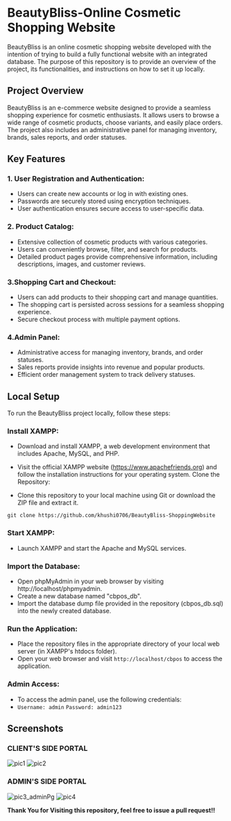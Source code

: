 # BeautyBliss-Online Cosmetic Shopping Website
BeautyBliss is an online cosmetic shopping website developed with the intention of trying to build a fully functional website with an integrated database. The purpose of this repository is to provide an overview of the project, its functionalities, and instructions on how to set it up locally.

## Project Overview
BeautyBliss is an e-commerce website designed to provide a seamless shopping experience for cosmetic enthusiasts. It allows users to browse a wide range of cosmetic products, choose variants, and easily place orders. The project also includes an administrative panel for managing inventory, brands, sales reports, and order statuses.

## Key Features
### 1. User Registration and Authentication:

+ Users can create new accounts or log in with existing ones.
+ Passwords are securely stored using encryption techniques.
+ User authentication ensures secure access to user-specific data.
  
### 2. Product Catalog:

+ Extensive collection of cosmetic products with various categories.
+ Users can conveniently browse, filter, and search for products.
+ Detailed product pages provide comprehensive information, including descriptions, images, and customer reviews.
  
### 3.Shopping Cart and Checkout:

+ Users can add products to their shopping cart and manage quantities.
+ The shopping cart is persisted across sessions for a seamless shopping experience.
+ Secure checkout process with multiple payment options.
  
### 4.Admin Panel:

+ Administrative access for managing inventory, brands, and order statuses.
+ Sales reports provide insights into revenue and popular products.
+ Efficient order management system to track delivery statuses.

## Local Setup
To run the BeautyBliss project locally, follow these steps:

### Install XAMPP:

+ Download and install XAMPP, a web development environment that includes Apache, MySQL, and PHP.
+ Visit the official XAMPP website (https://www.apachefriends.org) and follow the installation instructions for your operating system.
Clone the Repository:

+ Clone this repository to your local machine using Git or download the ZIP file and extract it.
```
git clone https://github.com/khushi0706/BeautyBliss-ShoppingWebsite
```
### Start XAMPP:

+ Launch XAMPP and start the Apache and MySQL services.
### Import the Database:

+ Open phpMyAdmin in your web browser by visiting http://localhost/phpmyadmin.
+ Create a new database named "cbpos_db".
+ Import the database dump file provided in the repository (cbpos_db.sql) into the newly created database.
### Run the Application:

+ Place the repository files in the appropriate directory of your local web server (in XAMPP's htdocs folder).
+ Open your web browser and visit `http://localhost/cbpos` to access the application.
### Admin Access:

+ To access the admin panel, use the following credentials:
+ `Username: admin` `Password: admin123`

## Screenshots 

### CLIENT'S SIDE PORTAL
![pic1](https://github.com/khushi0706/BeautyBliss-ShoppingWebsite/assets/96778933/200d1457-2a5f-4e39-9409-67300766b5e6)
![pic2](https://github.com/khushi0706/BeautyBliss-ShoppingWebsite/assets/96778933/dbac33c5-e8ca-402c-a91f-082221150472)
### ADMIN'S SIDE PORTAL
![pic3_adminPg](https://github.com/khushi0706/BeautyBliss-ShoppingWebsite/assets/96778933/d818954f-7d99-409e-9ce1-c13ff535436b)
![pic4](https://github.com/khushi0706/BeautyBliss-ShoppingWebsite/assets/96778933/eae5d03e-a393-41d6-a86d-f9de4c6843f9)


**Thank You for Visiting this repository, feel free to issue a pull request!!**

